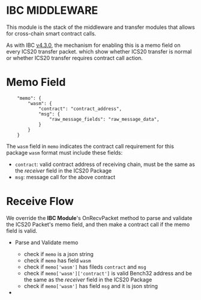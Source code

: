 # IBC MIDDLEWARE

This module is the stack of the middleware and transfer modules that allows for cross-chain smart contract calls.

As with IBC [v4.3.0](https://github.com/cosmos/ibc-go/releases/tag/v4.3.0), the mechanism for enabling this is a memo field on every ICS20 transfer packet. which show whether ICS20 transfer is normal or whether ICS20 transfer requires contract call action.

# Memo Field
```Javascrip
    "memo": {
        "wasm": {
            "contract": "contract_address",
            "msg": {
                "raw_message_fields": "raw_message_data",
            }
        }
    }
``` 
The `wasm` field in `memo` indicates the contract call requirement for this package
`wasm` format must include these fields:
-   `contract`: valid contract address of receiving chain, must be the same as the *receiver* field in the ICS20 Package
-   `msg`: message call for the above contract

# Receive Flow
We override the **IBC Module**'s OnRecvPacket method to parse and validate the ICS20 Packet's memo field, and then make a contract call if the memo field is valid.

* Parse and Validate memo
    - check if `memo` is a json string
    - check if `memo` has field `wasm`
    - check if `memo['wasm']` has fileds `contract` and `msg`
    - check if `memo['wasm']['contract']` is valid Bench32 address and be the same as the *receiver* field in the ICS20 Package
    - check if `memo['wasm']` has field `msg` and it is json string

* 



